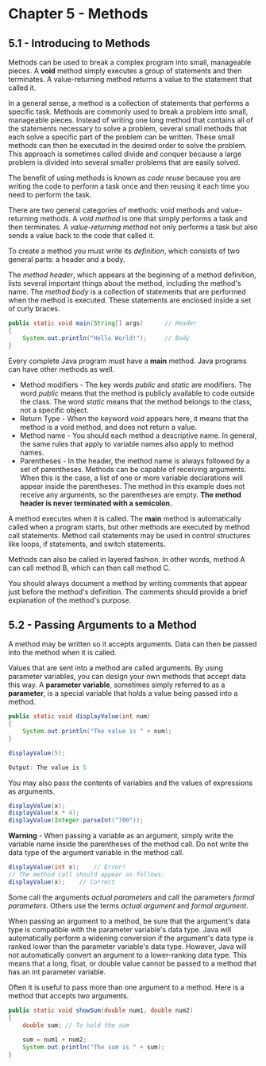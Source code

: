 # **Chapter 5 - Methods**
## **5.1 - Introducing to Methods**
Methods can be used to break a complex program into small, manageable pieces.
A **void** method simply executes a group of statements and then terminates.
A value-returning method returns a value to the statement that called it.

In a general sense, a method is a collection of statements that performs a specific task.
Methods are commonly used to break a problem into small, manageable pieces.
Instead of writing one long method that contains all of the statements necessary to solve a problem, several small methods that each solve a specific part of the problem can be written.
These small methods can then be executed in the desired order to solve the problem.
This approach is sometimes called divide and conquer because a large problem is divided into several smaller problems that are easily solved.

The benefit of using methods is known as *code reuse* because you are writing the code to perform a task once and then reusing it each time you need to perform the task.

There are two general categories of methods: void methods and value-returning methods.
A *void method* is one that simply performs a task and then terminates.
A *value-returning method* not only performs a task but also sends a value back to the code that called it.

To create a method you must write its *definition*, which consists of two general parts: a header and a body.

The *method header*, which appears at the beginning of a method definition, lists several important things about the method, including the method's name.
The *method body* is a collection of statements that are performed when the method is executed. These statements are enclosed inside a set of curly braces.
```java
public static void main(String[] args)      // Header
{
    System.out.println("Hello World!");     // Body
}
```

Every complete Java program must have a **main** method.
Java programs can have other methods as well.

* Method modifiers - The key words *public* and *static* are modifiers. The word *public* means that the method is publicly available to code outside the class. The word *static* means that the method belongs to the class, not a specific object.
* Return Type - When the keyword *void* appears here, it means that the method is a void method, and does not return a value.
* Method name - You should each method a descriptive name. In general, the same rules that apply to variable names also apply to method names.
* Parentheses - In the header, the method name is always followed by a set of parentheses. Methods can be capable of receiving arguments. When this is the case, a list of one or more variable declarations will appear inside the parentheses. The method in this example does not receive any arguments, so the parentheses are empty.
**The method header is never terminated with a semicolon.**

A method executes when it is called. The **main** method is automatically called when a program starts, but other methods are executed by method call statements. 
Method call statements may be used in control structures like loops, if statements, and switch statements.

Methods can also be called in layered fashion. In other words, method A can call method B, which can then call method C. 

You should always document a method by writing comments that appear just before the method's definition.
The comments should provide a brief explanation of the method's purpose.

## **5.2 - Passing Arguments to a Method**
A method may be written so it accepts arguments.
Data can then be passed into the method when it is called.

Values that are sent into a method are called arguments.
By using parameter variables, you can design your own methods that accept data this way.
A **parameter variable**, sometimes simply referred to as a **parameter**, is a special variable that holds a value being passed into a method.
```java
public static void displayValue(int num)
{
	System.out.println("The value is " + num);
}

displayValue(5);

Output: The value is 5
```

You may also pass the contents of variables and the values of expressions as arguments.
```java
displayValue(x);
displayValue(x * 4);
displayValue(Integer.parseInt("700"));
```

**Warning** - When passing a variable as an argument, simply write the variable name inside the parentheses of the method call. Do not write the data type of the argument variable in the method call.
```java
displayValue(int x);	// Error!
// The method call should appear as follows:
displayValue(x);	// Correct
```

Some call the arguments *actual parameters* and call the parameters *formal parameters*.
Others use the terms *actual argument* and *formal argument*.

When passing an argument to a method, be sure that the argument's data type is compatible with the parameter variable's data type.
Java will automatically perform a widening conversion if the argument's data type is ranked lower than the parameter variable's data type.
However, Java will not automatically convert an argument to a lower-ranking data type. This means that a long, float, or double value cannot be passed to a method that has an int parameter variable.

Often it is useful to pass more than one argument to a method. Here is a method that accepts two arguments.
```java
public static void showSum(double num1, double num2)
{
	double sum;	// To hold the sum
	
	sum = num1 + num2;
	System.out.println("The sum is " + sum);
}
```
